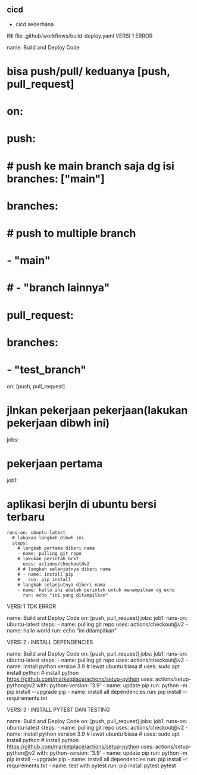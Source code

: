 ## cicd
<ul>
    <li>cicd sederhana</li>
</ul>
INI file .github/workflows/build-deploy.yaml
VERSI 1 ERROR

name: Build and Deploy Code
# bisa push/pull/ keduanya [push, pull_request]
# on:
#   push:
#   # push ke main branch saja dg isi branches: ["main"]
#     branches:
#     # push to multiple branch
#       - "main"
#       # - "branch lainnya"
#   pull_request:
#     branches:
#     - "test_branch"
on: [push, pull_request]
# jlnkan pekerjaan pekerjaan(lakukan pekerjaan dibwh ini)
jobs:
  # pekerjaan pertama
  job1: 
  # aplikasi berjln di ubuntu bersi terbaru
    runs-on: ubuntu-latest
      # lakukan langkah dibwh ini
      steps:
        # langkah pertama diberi nama
        - name: pulling git repo
        # lakukan perintah brkt
          uses: actions/checkout@v2
        # # langkah selanjutnya diberi nama
        # - name: install pip
        #   run: pip install
        # langkah selanjutnya diberi nama
        - name: hallo ini adalah perintah untuk menampilkan dg echo
          run: echo "ini yang ditampilkan"

VERSI 1 TDK ERROR

name: Build and Deploy Code
on: [push, pull_request]
jobs:
  job1:
    runs-on: ubuntu-latest
    steps:
      - name: pulling git repo
        uses: actions/checkout@v2
      - name: hallo world
        run: echo "ini ditampilkan"


VERSI 2 : INSTALL DEPENDENCIES

name: Build and Deploy Code
on: [push, pull_request]
jobs:
  job1:
    runs-on: ubuntu-latest
    steps:
      - name: pulling git repo
        uses: actions/checkout@v2
      - name: install python version 3.9
        # lewat ubuntu biasa 
        # uses: sudo apt install python
        # install python https://github.com/marketplace/actions/setup-python
        uses: actions/setup-python@v2
        with:
          python-version: '3.9'
      - name: update pip
        run: python -m pip install --upgrade pip
      - name: install all dependencies
        run: pip install -r requirements.txt

VERSI 3 : INSTALL PYTEST DAN TESTING

name: Build and Deploy Code
on: [push, pull_request]
jobs:
  job1:
    runs-on: ubuntu-latest
    steps:
      - name: pulling git repo
        uses: actions/checkout@v2
      - name: install python version 3.9
        # lewat ubuntu biasa 
        # uses: sudo apt install python
        # install python https://github.com/marketplace/actions/setup-python
        uses: actions/setup-python@v2
        with:
          python-version: '3.9'
      - name: update pip
        run: python -m pip install --upgrade pip
      - name: install all dependencies
        run: pip install -r requirements.txt
      - name: test with pytest
        run:
          pip install pytest
          pytest